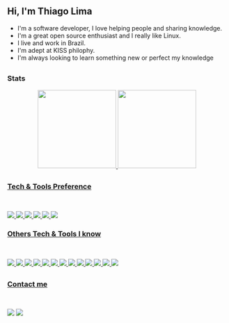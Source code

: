 ## Hi, I'm Thiago Lima

* I'm a software developer, I love helping people and sharing knowledge. 
* I'm a great open source enthusiast and I really like Linux.
* I live and work in Brazil.
* I'm adept at KISS philophy.
* I'm always looking to learn something new or perfect my knowledge

##

### Stats

<div align="center">
  <a href="https://github.com/tglima/">
  <img height="180em" src="https://github-readme-stats.vercel.app/api?username=tglima&show_icons=true&theme=monokai&include_all_commits=true&count_private=true"/>
  <img height="180em" src="https://github-readme-stats.vercel.app/api/top-langs/?username=tglima&layout=compact&langs_count=7&theme=monokai"/>
</div>

##
  
### Tech & Tools Preference

<div style="display: inline_block"><br>
  
  ![](https://img.shields.io/badge/Open_Source-3DA639?style=for-the-badge&logo=opensourceinitiative&logoColor=white)
  ![](https://img.shields.io/badge/Java-ED8B00?style=for-the-badge&logo=java&logoColor=white)
  ![](https://img.shields.io/badge/Dart-666666?style=for-the-badge&logo=dart&logoColor=white)
  ![](https://img.shields.io/badge/Flutter-02569B?style=for-the-badge&logo=flutter&logoColor=white)
  ![](https://img.shields.io/badge/Git-F1502F?style=for-the-badge&logo=git&logoColor=white)
  ![](https://img.shields.io/badge/Manjaro-35BF5C?style=for-the-badge&logo=Manjaro&logoColor=white)  
  
</div>
  
### Others Tech & Tools I know  
  
<div style="display: inline_block"><br>

  ![](https://img.shields.io/badge/C%23-239120?style=for-the-badge&logo=c-sharp&logoColor=white)
  ![](https://img.shields.io/badge/Microsoft_SQL_Server-CC2927?style=for-the-badge&logo=microsoft-sql-server&logoColor=white)
  ![](https://img.shields.io/badge/PostgreSQL-0175C2?style=for-the-badge&logo=postgresql&logoColor=white)
  ![](https://img.shields.io/badge/Android-3DDC84?style=for-the-badge&logo=android&logoColor=white)
  ![](https://img.shields.io/badge/Windows-0078D6?style=for-the-badge&logo=windows&logoColor=white)
  ![](https://img.shields.io/badge/HTML5-E34F26?style=for-the-badge&logo=html5&logoColor=white)
  ![](https://img.shields.io/badge/CSS3-1572B6?style=for-the-badge&logo=css3&logoColor=white)
  ![](https://img.shields.io/badge/JavaScript-323330?style=for-the-badge&logo=javascript&logoColor=F7DF1E)
  ![](https://img.shields.io/badge/Bootstrap-563D7C?style=for-the-badge&logo=bootstrap&logoColor=white)
  ![](https://img.shields.io/badge/Docker-02569B?style=for-the-badge&logo=docker&logoColor=white)
  ![](https://img.shields.io/badge/Google_Firebase-ED8B00?style=for-the-badge&logo=firebase&logoColor=white)
  ![](https://img.shields.io/badge/Spring-6DB33F?style=for-the-badge&logo=spring&logoColor=white)
  ![](https://img.shields.io/badge/Angular-DD0031?style=for-the-badge&logo=angular&logoColor=white)

 </div>

##

### Contact me 
  
<div style="display: inline_block"><br>

<a href="https://t.me/tglimatech"><img src="https://img.shields.io/badge/Telegram-2CA5E0?style=for-the-badge&logo=telegram&logoColor=white"/></a>
<a href="https://www.linkedin.com/in/thiago-lima-de-sousa/"><img src="https://img.shields.io/badge/linkedin-000000.svg?&style=for-the-badge&logo=linkedin&logoColor=white"/></a>
  
</div>
